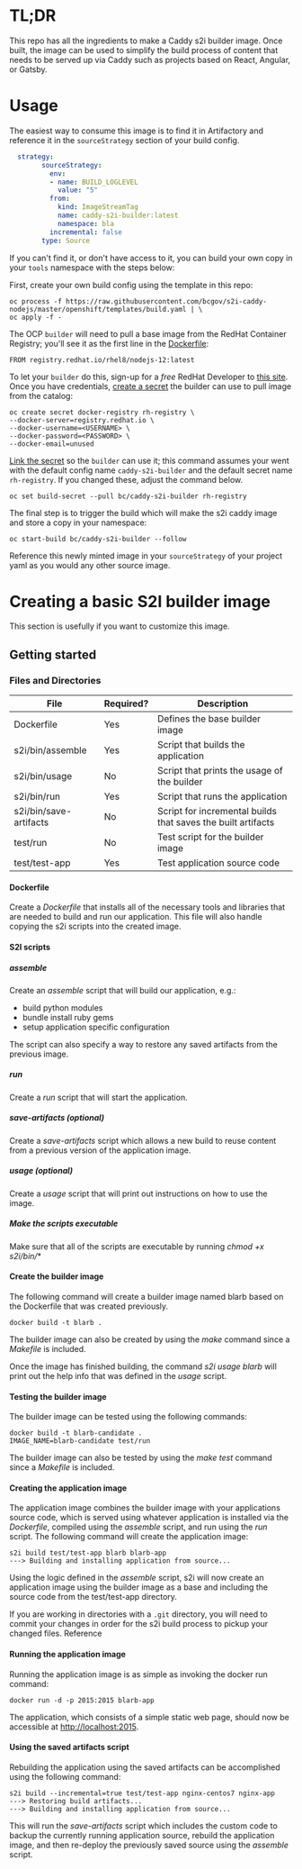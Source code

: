 # TL;DR

This repo has all the ingredients to make a Caddy s2i builder image.
Once built, the image can be used to simplify the build process of content that needs to be served up via Caddy such as projects based on React, Angular, or Gatsby.

# Usage

The easiest way to consume this image is to find it in Artifactory and reference it in the `sourceStrategy` section of your build config.

```yaml
  strategy:
        sourceStrategy:
          env:
          - name: BUILD_LOGLEVEL
            value: "5"
          from:
            kind: ImageStreamTag
            name: caddy-s2i-builder:latest
            namespace: bla
          incremental: false
        type: Source
```

If you can't find it, or don't have access to it, you can build your own copy in your `tools` namespace with the steps below:

First, create your own build config using the template in this repo:

```console
oc process -f https://raw.githubusercontent.com/bcgov/s2i-caddy-nodejs/master/openshift/templates/build.yaml | \
oc apply -f -
```

The OCP `builder` will need to pull a base image from the RedHat Container Registry; you'll see it as the first line in the [Dockerfile](./Dockerfile):

```console
FROM registry.redhat.io/rhel8/nodejs-12:latest
```

To let your `builder` do this, sign-up for a *free* RedHat Developer to [this site](https://catalog.redhat.com/software/containers/search). Once you have credentials, [create a secret](https://docs.openshift.com/container-platform/3.11/dev_guide/managing_images.html#allowing-pods-to-reference-images-from-other-secured-registries) the builder can use to pull image from the catalog:

```console
oc create secret docker-registry rh-registry \
--docker-server=registry.redhat.io \
--docker-username=<USERNAME> \
--docker-password=<PASSWORD> \
--docker-email=unused
```

[Link the secret](https://docs.openshift.com/container-platform/3.11/dev_guide/managing_images.html#allowing-pods-to-reference-images-from-other-secured-registries) so the `builder` can use it; this command assumes your went with the default config name `caddy-s2i-builder` and the default secret name `rh-registry`. If you changed these, adjust the command below.

```console
oc set build-secret --pull bc/caddy-s2i-builder rh-registry
```

The final step is to trigger the build which will make the s2i caddy image and store a copy in your namespace:

```console
oc start-build bc/caddy-s2i-builder --follow
```

Reference this newly minted image in your `sourceStrategy` of your project yaml as you would any other source image.

# Creating a basic S2I builder image  

This section is usefully if you want to customize this image.

## Getting started  

### Files and Directories  
| File                   | Required? | Description                                                  |
|------------------------|-----------|--------------------------------------------------------------|
| Dockerfile             | Yes       | Defines the base builder image                               |
| s2i/bin/assemble       | Yes       | Script that builds the application                           |
| s2i/bin/usage          | No        | Script that prints the usage of the builder                  |
| s2i/bin/run            | Yes       | Script that runs the application                             |
| s2i/bin/save-artifacts | No        | Script for incremental builds that saves the built artifacts |
| test/run               | No        | Test script for the builder image                            |
| test/test-app          | Yes       | Test application source code                                 |

#### Dockerfile
Create a *Dockerfile* that installs all of the necessary tools and libraries that are needed to build and run our application.  This file will also handle copying the s2i scripts into the created image.

#### S2I scripts

##### assemble
Create an *assemble* script that will build our application, e.g.:
- build python modules
- bundle install ruby gems
- setup application specific configuration

The script can also specify a way to restore any saved artifacts from the previous image.   

##### run
Create a *run* script that will start the application. 

##### save-artifacts (optional)
Create a *save-artifacts* script which allows a new build to reuse content from a previous version of the application image.

##### usage (optional) 
Create a *usage* script that will print out instructions on how to use the image.

##### Make the scripts executable 
Make sure that all of the scripts are executable by running *chmod +x s2i/bin/**

#### Create the builder image
The following command will create a builder image named blarb based on the Dockerfile that was created previously.
```
docker build -t blarb .
```
The builder image can also be created by using the *make* command since a *Makefile* is included.

Once the image has finished building, the command *s2i usage blarb* will print out the help info that was defined in the *usage* script.

#### Testing the builder image
The builder image can be tested using the following commands:
```
docker build -t blarb-candidate .
IMAGE_NAME=blarb-candidate test/run
```
The builder image can also be tested by using the *make test* command since a *Makefile* is included.

#### Creating the application image
The application image combines the builder image with your applications source code, which is served using whatever application is installed via the *Dockerfile*, compiled using the *assemble* script, and run using the *run* script.
The following command will create the application image:
```
s2i build test/test-app blarb blarb-app
---> Building and installing application from source...
```
Using the logic defined in the *assemble* script, s2i will now create an application image using the builder image as a base and including the source code from the test/test-app directory. 

If you are working in directories with a `.git` directory, you will need to commit your changes in order for the s2i build process to pickup your changed files. Reference

#### Running the application image
Running the application image is as simple as invoking the docker run command:
```
docker run -d -p 2015:2015 blarb-app
```
The application, which consists of a simple static web page, should now be accessible at  [http://localhost:2015](http://localhost:2015).

#### Using the saved artifacts script
Rebuilding the application using the saved artifacts can be accomplished using the following command:
```
s2i build --incremental=true test/test-app nginx-centos7 nginx-app
---> Restoring build artifacts...
---> Building and installing application from source...
```
This will run the *save-artifacts* script which includes the custom code to backup the currently running application source, rebuild the application image, and then re-deploy the previously saved source using the *assemble* script.
